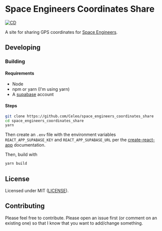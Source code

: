 # Space Engineers Coordinates Share

[![CD](https://github.com/Celeo/space_engineers_coordinates_share/workflows/CD/badge.svg?branch=master)](https://github.com/celeo/space_engineers_coordinates_share/actions?query=workflow%3ACD)

A site for sharing GPS coordinates for [Space Engineers](https://store.steampowered.com/app/244850/Space_Engineers/).

## Developing

### Building

#### Requirements

- Node
- npm or yarn (I'm using yarn)
- A [supabase](https://supabase.io/) account

#### Steps

```sh
git clone https://github.com/Celeo/space_engineers_coordinates_share
cd space_engineers_coordinates_share
yarn
```

Then create an `.env` file with the environment variables `REACT_APP_SUPABASE_KEY` and `REACT_APP_SUPABASE_URL` per the [create-react-app](https://create-react-app.dev/docs/adding-custom-environment-variables/) documentation.

Then, build with

```sh
yarn build
```

## License

Licensed under MIT ([LICENSE](LICENSE)).

## Contributing

Please feel free to contribute. Please open an issue first (or comment on an existing one) so that I know that you want to add/change something.
